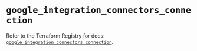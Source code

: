 # `google_integration_connectors_connection`

Refer to the Terraform Registry for docs: [`google_integration_connectors_connection`](https://registry.terraform.io/providers/hashicorp/google/6.35.0/docs/resources/integration_connectors_connection).

